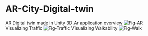 # AR-City-Digital-twin
AR Digital twin made in Unity 3D
Ar application overview
![Fig-AR](https://user-images.githubusercontent.com/50069617/223728763-21199fe9-8b3a-40a9-9fb6-92f55315ff1b.jpg)
Visualizing Traffic
![Fig-Traffic](https://user-images.githubusercontent.com/50069617/223728756-8f76722c-a222-44fd-9569-32651ab89099.jpg)
Visualizing Walkability
![Fig-Walk](https://user-images.githubusercontent.com/50069617/223728767-51687894-abc7-4986-bf44-f7046a8887de.jpg)
